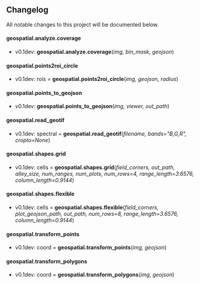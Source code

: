 ## Changelog

All notable changes to this project will be documented below.


#### geospatial.analyze.coverage

* v0.1dev: **geospatial.analyze.coverage**(*img, bin_mask, geojson*)

#### geospatial.points2roi_circle

* v0.1dev: rois = **geospatial.points2roi_circle**(*img, geojson, radius*)

#### geospatial.points_to_geojson

* v0.1dev: **geospatial.points_to_geojson**(*img, viewer, out_path*)

#### geospatial.read_geotif

* v0.1dev: spectral = **geospatial.read_geotif**(*filename, bands="B,G,R", cropto=None*)

#### geospatial.shapes.grid

* v0.1dev: cells = **geospatial.shapes.grid**(*field_corners, out_path, alley_size, num_ranges, num_plots,
                      num_rows=4, range_length=3.6576, column_length=0.9144*)

#### geospatial.shapes.flexible

* v0.1dev: cells = **geospatial.shapes.flexible**(*field_corners, plot_geojson_path, out_path, num_rows=8, range_length=3.6576, column_length=0.9144*)

#### geospatial.transform_points

* v0.1dev: coord = **geospatial.transform_points**(*img, geojson*)

#### geospatial.transform_polygons

* v0.1dev: coord = **geospatial.transform_polygons**(*img, geojson*)
